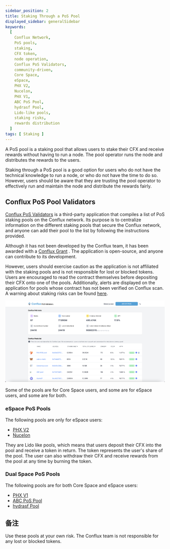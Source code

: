 ```yaml
---
sidebar_position: 2
title: Staking Through a PoS Pool
displayed_sidebar: generalSidebar
keywords:
  [
    Conflux Network,
    PoS pools,
    staking,
    CFX token,
    node operation,
    Conflux PoS Validators,
    community-driven,
    Core Space,
    eSpace,
    PHX V2,
    Nucelon,
    PHX V1,
    ABC PoS Pool,
    hydrasf Pool,
    Lido-like pools,
    staking risks,
    rewards distribution
  ]
tags: [ Staking ]
---
```


A PoS pool is a staking pool that allows users to stake their CFX and receive rewards without having to run a node. The pool operator runs the node and distributes the rewards to the users.

Staking through a PoS pool is a good option for users who do not have the technical knowledge to run a node, or who do not have the time to do so. However, users should be aware that they are trusting the pool operator to effectively run and maintain the node and distribute the rewards fairly.

## Conflux PoS Pool Validators

[Conflux PoS Validators](https://www.conflux-pos-validators.org) is a third-party application that compiles a list of PoS staking pools on the Conflux network. Its purpose is to centralize information on the different staking pools that secure the Conflux network, and anyone can add their pool to the list by following the instructions provided.

Although it has not been developed by the Conflux team, it has been awarded with a [Conflux Grant](https://forum.conflux.fun/t/conflux-pools-validators-list/14258) . The application is open-source, and anyone can contribute to its development.

However, users should exercise caution as the application is not affiliated with the staking pools and is not responsible for lost or blocked tokens. Users are encouraged to read the contract themselves before depositing their CFX onto one of the pools. Additionally, alerts are displayed on the application for pools whose contract has not been verified on Conflux scan. A warning about staking risks can be found [here](https://forum.conflux.fun/t/pos-mining-pool-risk-warning/13760).

![PoS Validators](./img/posValidators)

Some of the pools are for Core Space users, and some are for eSpace users, and some are for both.

### eSpace PoS Pools

The following pools are only for eSpace users:

- [PHX V2](https://app.phxverse.com/)
- [Nucelon](https://www.nucleon.space/)

They are Lido like pools, which means that users deposit their CFX into the pool and receive a token in return. The token represents the user's share of the pool. The user can also withdraw their CFX  and receive rewards from the pool at any time by burning the token.

### Dual Space PoS Pools

The following pools are for both Core Space and eSpace users:

- [PHX V1](https://pospool.phxverse.com/)
- [ABC PoS Pool](https://confluxpos.cn/)
- [hydrasf Pool](https://hydrasf.club/)

## 备注

Use these pools at your own risk. The Conflux team is not responsible for any lost or blocked tokens.